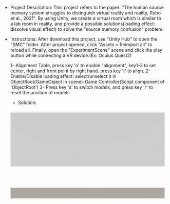 - Project Description:
  This project refers to the paper: "The human source memory system struggles to distinguish virtual reality and reality, Rubo et al., 2021". By using Unity, we create a virtual room which is similar to a lab room in reality, and provide a possible solutions(loading effect: dissolve visual effect) to solve the "source memory confusion" problem. 

  

- Instructions:
  After download this project, use "Unity Hub" to open the "SMC" folder.
  After project opened, click "Assets > Reimport all" to reload all. 
  Finally, open the "ExperimentScene" scene and click the play button while connecting a VR device.(Ex: Oculus Quest2)

  1- Alignment Table, press key 'a' to enable "alignment", key1-3 to set center, right and front point by right hand. press key 't' to align.
  2- Enable/Disable loading effect: select/unselect it in ObjectRoot(GameObject in scene)-Game Controller(Script component of 'ObjectRoot')
  3- Press key 's' to switch models, and press key 'r' to reset the position of models
  
  
  - Solution:
  ###
  ![Alt Text](loading_effect.gif)
